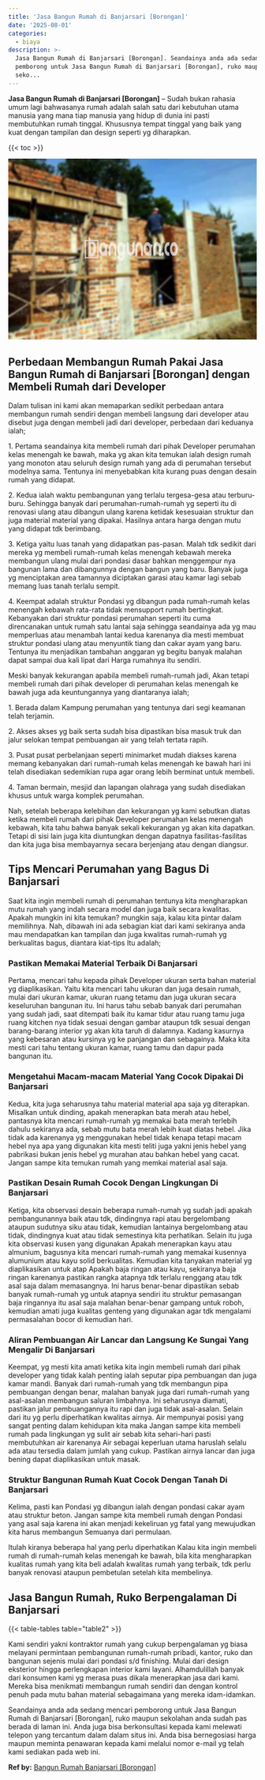 ```yaml
---
title: 'Jasa Bangun Rumah di Banjarsari [Borongan]'
date: '2025-08-01'
categories:
  - biaya
description: >-
  Jasa Bangun Rumah di Banjarsari [Borongan]. Seandainya anda ada sedang mencari
  pemborong untuk Jasa Bangun Rumah di Banjarsari [Borongan], ruko maupun
  seko...
---
```


**Jasa Bangun Rumah di Banjarsari \[Borongan\]** – Sudah bukan rahasia umum lagi bahwasanya rumah adalah salah satu dari kebutuhan utama manusia yang mana tiap manusia yang hidup di dunia ini pasti membutuhkan rumah tinggal. Khususnya tempat tinggal yang baik yang kuat dengan tampilan dan design seperti yg diharapkan.

{{< toc >}}

![Jasa Bangun Rumah di Banjarsari [Borongan]](/images/borong-bangunan-26.png)

## Perbedaan Membangun Rumah Pakai Jasa Bangun Rumah di Banjarsari \[Borongan\] dengan Membeli Rumah dari Developer

Dalam tulisan ini kami akan memaparkan sedikit perbedaan antara membangun rumah sendiri dengan membeli langsung dari developer atau disebut juga dengan membeli jadi dari developer, perbedaan dari keduanya ialah;

1\. Pertama seandainya kita membeli rumah dari pihak Developer perumahan kelas menengah ke bawah, maka yg akan kita temukan ialah design rumah yang monoton atau seluruh design rumah yang ada di perumahan tersebut modelnya sama. Tentunya ini menyebabkan kita kurang puas dengan desain rumah yang didapat.

2\. Kedua ialah waktu pembangunan yang terlalu tergesa-gesa atau terburu-buru. Sehingga banyak dari perumahan-rumah-rumah yg seperti itu di renovasi ulang atau dibangun ulang karena ketidak kesesuaian struktur dan juga material material yang dipakai. Hasilnya antara harga dengan mutu yang didapat tdk berimbang.

3\. Ketiga yaitu luas tanah yang didapatkan pas-pasan. Malah tdk sedikit dari mereka yg membeli rumah-rumah kelas menengah kebawah mereka membangun ulang mulai dari pondasi dasar bahkan menggempur nya bangunan lama dan dibangunnya dengan bangun yang baru. Banyak juga yg menciptakan area tamannya diciptakan garasi atau kamar lagi sebab memang luas tanah terlalu sempit.

4\. Keempat adalah struktur Pondasi yg dibangun pada rumah-rumah kelas menengah kebawah rata-rata tidak mensupport rumah bertingkat. Kebanyakan dari struktur pondasi perumahan seperti itu cuma direncanakan untuk rumah satu lantai saja sehingga seandainya ada yg mau memperluas atau menambah lantai kedua karenanya dia mesti membuat struktur pondasi ulang atau menyuntik tiang dan cakar ayam yang baru. Tentunya itu menjadikan tambahan anggaran yg begitu banyak malahan dapat sampai dua kali lipat dari Harga rumahnya itu sendiri.

Meski banyak kekurangan apabila membeli rumah-rumah jadi, Akan tetapi membeli rumah dari pihak developer di perumahan kelas menengah ke bawah juga ada keuntungannya yang diantaranya ialah;

1\. Berada dalam Kampung perumahan yang tentunya dari segi keamanan telah terjamin.

2\. Akses akses yg baik serta sudah bisa dipastikan bisa masuk truk dan jalur selokan tempat pembuangan air yang telah tertata rapih.

3\. Pusat pusat perbelanjaan seperti minimarket mudah diakses karena memang kebanyakan dari rumah-rumah kelas menengah ke bawah hari ini telah disediakan sedemikian rupa agar orang lebih berminat untuk membeli.

4\. Taman bermain, mesjid dan lapangan olahraga yang sudah disediakan khusus untuk warga komplek perumahan.

Nah, setelah beberapa kelebihan dan kekurangan yg kami sebutkan diatas ketika membeli rumah dari pihak Developer perumahan kelas menengah kebawah, kita tahu bahwa banyak sekali kekurangan yg akan kita dapatkan. Tetapi di sisi lain juga kita diuntungkan dengan dapatnya fasilitas-fasilitas dan kita juga bisa membayarnya secara berjenjang atau dengan diangsur.

## Tips Mencari Perumahan yang Bagus Di Banjarsari

Saat kita ingin membeli rumah di perumahan tentunya kita mengharapkan mutu rumah yang indah secara model dan juga baik secara kwalitas. Apakah mungkin ini kita temukan? mungkin saja, kalau kita pintar dalam memilihnya. Nah, dibawah ini ada sebagian kiat dari kami sekiranya anda mau mendapatkan kan tampilan dan juga kwalitas rumah-rumah yg berkualitas bagus, diantara kiat-tips Itu adalah;

### Pastikan Memakai Material Terbaik Di Banjarsari

Pertama, mencari tahu kepada pihak Developer ukuran serta bahan material yg diaplikasikan. Yaitu kita mencari tahu ukuran dan juga desain rumah, mulai dari ukuran kamar, ukuran ruang tetamu dan juga ukuran secara keseluruhan bangunan itu. Ini harus tahu sebab banyak dari perumahan yang sudah jadi, saat ditempati baik itu kamar tidur atau ruang tamu juga ruang kitchen nya tidak sesuai dengan gambar ataupun tdk sesuai dengan barang-barang interior yg akan kita taruh di dalamnya. Kadang kasurnya yang kebesaran atau kursinya yg ke panjangan dan sebagainya. Maka kita mesti cari tahu tentang ukuran kamar, ruang tamu dan dapur pada bangunan itu.

### Mengetahui Macam-macam Material Yang Cocok Dipakai Di Banjarsari

Kedua, kita juga seharusnya tahu material material apa saja yg diterapkan. Misalkan untuk dinding, apakah menerapkan bata merah atau hebel, pantasnya kita mencari rumah-rumah yg memakai bata merah terlebih dahulu sekiranya ada, sebab mutu bata merah lebih kuat diatas hebel. Jika tidak ada karenanya yg menggunakan hebel tidak kenapa tetapi macam hebel nya apa yang digunakan kita mesti teliti juga yakni jenis hebel yang pabrikasi bukan jenis hebel yg murahan atau bahkan hebel yang cacat. Jangan sampe kita temukan rumah yang memkai material asal saja.

### Pastikan Desain Rumah Cocok Dengan Lingkungan Di Banjarsari

Ketiga, kita observasi desain beberapa rumah-rumah yg sudah jadi apakah pembangunannya baik atau tdk, dindingnya rapi atau bergelombang ataupun sudutnya siku atau tidak, kemudian lantainya bergelombang atau tidak, dindingnya kuat atau tidak semestinya kita perhatikan. Selain itu juga kita observasi kusen yang digunakan Apakah menerapkan kayu atau almunium, bagusnya kita mencari rumah-rumah yang memakai kusennya alumunium atau kayu solid berkualitas. Kemudian kita tanyakan material yg diaplikasikan untuk atap Apakah baja ringan atau kayu, sekiranya baja ringan karenanya pastikan rangka atapnya tdk terlalu renggang atau tdk asal saja dalam memasangnya. Ini harus benar-benar dipastikan sebab banyak rumah-rumah yg untuk atapnya sendiri itu struktur pemasangan baja ringannya itu asal saja malahan benar-benar gampang untuk roboh, kemudian amati juga kualitas genteng yang digunakan agar tdk mengalami permasalahan bocor di kemudian hari.

### Aliran Pembuangan Air Lancar dan Langsung Ke Sungai Yang Mengalir Di Banjarsari

Keempat, yg mesti kita amati ketika kita ingin membeli rumah dari pihak developer yang tidak kalah penting ialah seputar pipa pembuangan dan juga kamar mandi. Banyak dari rumah-rumah yang tdk membangun pipa pembuangan dengan benar, malahan banyak juga dari rumah-rumah yang asal-asalan membangun saluran limbahnya. Ini seharusnya diamati, pastikan jalur pembuangannya itu rapi dan juga tidak asal-asalan. Selain dari itu yg perlu diperhatikan kwalitas airnya. Air mempunyai posisi yang sangat penting dalam kehidupan kita maka Jangan sampe kita membeli rumah pada lingkungan yg sulit air sebab kita sehari-hari pasti membutuhkan air karenanya Air sebagai keperluan utama haruslah selalu ada atau tersedia dalam jumlah yang cukup. Pastikan airnya lancar dan juga bening dapat diaplikasikan untuk masak.

### Struktur Bangunan Rumah Kuat Cocok Dengan Tanah Di Banjarsari

Kelima, pasti kan Pondasi yg dibangun ialah dengan pondasi cakar ayam atau struktur beton. Jangan sampe kita membeli rumah dengan Pondasi yang asal saja karena ini akan menjadi kekeliruan yg fatal yang mewujudkan kita harus membangun Semuanya dari permulaan.

Itulah kiranya beberapa hal yang perlu diperhatikan Kalau kita ingin membeli rumah di rumah-rumah kelas menengah ke bawah, bila kita mengharapkan kualitas rumah yang kita beli adalah kwalitas rumah yang terbaik, tdk perlu banyak renovasi ataupun pembetulan setelah kita membelinya.

## Jasa Bangun Rumah, Ruko Berpengalaman Di Banjarsari

{{< table-tables table="table2" >}}

Kami sendiri yakni kontraktor rumah yang cukup berpengalaman yg biasa melayani permintaan pembangunan rumah-rumah pribadi, kantor, ruko dan bangunan sejenis mulai dari pondasi s/d finishing. Mulai dari design eksterior hingga perlengkapan interior kami layani. Alhamdulillah banyak dari konsumen kami yg merasa puas dikala menerapkan jasa dari kami. Mereka bisa menikmati membangun rumah sendiri dan dengan kontrol penuh pada mutu bahan material sebagaimana yang mereka idam-idamkan.

Seandainya anda ada sedang mencari pemborong untuk Jasa Bangun Rumah di Banjarsari \[Borongan\], ruko maupun sekolahan anda sudah pas berada di laman ini. Anda juga bisa berkonsultasi kepada kami melewati telepon yang tercantum dalam dalam situs ini. Anda bisa bernegosiasi harga maupun meminta penawaran kepada kami melalui nomor e-mail yg telah kami sediakan pada web ini.

**Ref by:** [Bangun Rumah Banjarsari [Borongan]](https://id.wikipedia.org/wiki/Bangun)
